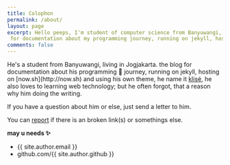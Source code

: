 ```yaml
---
title: Colophon
permalink: /about/
layout: page
excerpt: Hello peeps, I'm student of computer science from Banyuwangi, living in Jogjakarta. This 1
 for documentation about my programming journey, running on jekyll, hosting on netlify and using my own simple theme.
comments: false
---
```

<center><script src="https://www.hackthebox.eu/badge/247862"></script></center>
He's a student from Banyuwangi, living in Jogjakarta. the blog for documentation about his programming 🎒 journey, running on jekyll, hosting on [now.sh](http://now.sh) and using his own theme, he name it <a href="https://github.com/piharpi/jekyll-klise" target="_blank" rel="noopener">klisé</a>, he also loves to learning web technology; but he often forgot, that a reason why him doing the writing.

If you have a question about him or else, just send a letter to him.

You can [report](http://github.com/piharpi/jekyll-klise/issues/new) if there is an broken link(s) or somethings else.

**may u needs ✨**

- {{ site.author.email }}
- github.com/{{ site.author.github }}
